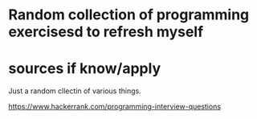 # Random collection of programming exercisesd to refresh myself

# sources if know/apply

Just a random cllectin of various things.

https://www.hackerrank.com/programming-interview-questions





